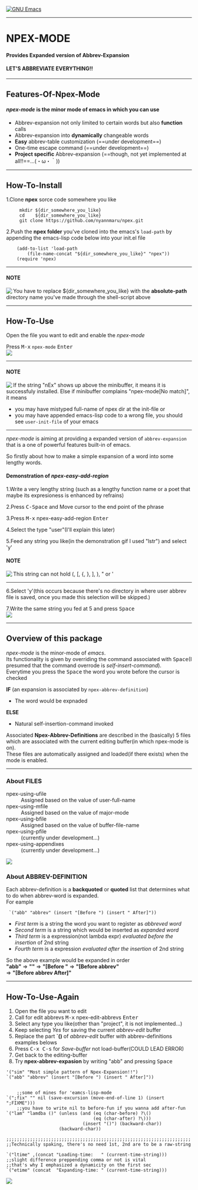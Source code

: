 [![GNU Emacs](https://img.shields.io/badge/Emacs-%237F5AB6.svg?&style=for-the-badge&logo=gnu-emacs&logoColor=white)](https://www.gnu.org/software/emacs/)


----------------------------
# NPEX-MODE  
#### Provides Expanded version of Abbrev-Expansion  
#### LET'S ABBREVIATE EVERYTHING!!
-----------------------------

## Features-Of-Npex-Mode  
#### *npex-mode* is the minor mode of emacs in which you can use  


* Abbrev-expansion not only limited to certain words but also **function** calls  
* Abbrev-expansion into **dynamically** changeable words  
* **Easy** abbrev-table customization (==under development==)  
* One-time escape command (==under development==)  
* **Project specific** Abbrev-expansion (==though, not yet implemented at all!!==...(・ω・｀))  

------------------------------------------------------------------------------------------


## How-To-Install  

1.Clone **npex** sorce code somewhere you like  

```shell-script
	 mkdir ${dir_somewhere_you_like}
	 cd    ${dir_somewhere_you_like}
	 git clone https://github.com/nyannmaru/npex.git
```

 2.Push the **npex folder** you've cloned into the emacs's `load-path` by appending the emacs-lisp code below into your init.el file  


```emacs-lisp
	(add-to-list 'load-path 
		(file-name-concat "${dir_somewhere_you_like}" "npex"))
	(require 'npex)
```

-------------------------------------------------------------------------------------
#### NOTE
<img src="pics/notif.svg" align="left">


You have to replace ${dir_somewhere_you_like} with the **absolute-path** directory name you've made through the shell-script above  

----------------------------------------------------------------------------------

## How-To-Use  
Open the file you want to edit and enable the *npex-mode*  


Press <kbd>M-x</kbd> `npex-mode` <kbd>Enter</kbd>  
<img src="pics/enable_npex.png" align="center">

----------------------------------------------------------------------------------

#### NOTE
<img src="pics/notif.svg" align="left">
If the string "nEx" shows up above the minibuffer, it means it is successfuly installed.  
Else if minibuffer complains "npex-mode[No match]", it means  

* you may have mistyped full-name of npex dir at the init-file or  
* you may have appended emacs-lisp code to a wrong file, you should see `user-init-file` of your emacs  



----------------------------------------------------------------------------------




*npex-mode* is aiming at providing a expanded version of `abbrev-expansion` that is a one of powerful features built-in of emacs.

So firstly about how to make a simple expansion of a word into some lengthy words.
#### Demonstration of *npex-easy-add-region*
1.Write a very lengthy string (such as a lengthy function name or a poet that maybe its expresioness is enhanced by refrains)  

2.Press <kbd>C-Space</kbd> and Move cursor to the end point of the phrase  

3.Press <kbd>M-x</kbd> npex-easy-add-region <kbd>Enter</kbd>  

4.Select the type "user"(I'll explain this later)  

5.Feed any string you like(in the demonstration gif I used "lstr") and select 'y'
#### NOTE
<img src="pics/notif.svg" align="left">
This string can not hold <bold>(</bold>, <bold>[</bold>, <bold>{</bold>, 
 <bold>}</bold>,  <bold>]</bold>,  <bold>)</bold>,  <bold>"</bold>  or <bold>'</bold> 

------------------------------------------------------------------------

6.Select 'y'(this occurs because there's no directory in where user abbrev file is saved, once you made this selection will be skipped.)  

7.Write the same string you fed at 5 and press <kbd>Space</kbd>  
<img src="pics/use_region.gif" align="center">  

-------------------------------------------------------------------------------

## Overview of this package  
*npex-mode* is the minor-mode of *emacs*.  
Its functionality is given by overriding the command associated with <kbd>Space</kbd>(I presumed that the command overrode is *self-insert-command*).  
Everytime you press the <kbd>Space</kbd> the word you wrote before the cursor is checked


**IF** (an expansion is associated by `npex-abbrev-definition`)  

* The word would be expnaded


**ELSE**

* Natural self-insertion-command invoked


Associated **Npex-Abbrev-Definitions** are described in the (basically) 5 files which are associated with the current editing buffer(in which npex-mode is on).  
These files are automatically assigned and loaded(if there exists) when the mode is enabled.  


-------------------------------------------------------------
### About FILES  
<dl>
	<dt><bold>npex-using-ufile</bold></dt>
	<dd>Assigned based on the value of <bold>user-full-name</bold></dd>
	<dt><bold>npex-using-mfile</bold></dt>
	<dd>Assigned based on the value of <bold>major-mode</bold></dd>
	<dt><bold>npex-using-bfile</bold></dt>
	<dd>Assigned based on the value of <bold>buffer-file-name</bold></dd>
	<dt><bold>npex-using-pfile</bold></dt>
    <dd>(currently under development...)</dd>
	<dt><bold>npex-using-appendixes</bold></dt>
	<dd>(currently under development...)</dd>
</dl>

<img src="pics/files.png" align="center">



### About ABBREV-DEFINITION  
Each abbrev-definition is a **backquoted** or **quoted** list that determines what to do when abbrev-word is expanded.  
For eample

```emacs-lisp
 `("abb" "abbrev" (insert "[Before ") (insert " After]"))
```
* *First term* is a string the word you want to register as *abbreved word*
* *Second term* is a string which would be inserted as *expanded word*
* *Third term* is a expression(not lambda expr) *evaluated before the insertion* of 2nd string
* *Fourth term* is a expression *evaluated after the insertion* of 2nd string

So the above example would be expanded in order  
**"abb"** => **""** => **"[Before "** => **"[Before abbrev"**  
=> **"[Before abbrev After]"**

-------------------------------------------------------------------------

## How-To-Use-Again

1. Open the file you want to edit
2. Call for edit abbrevs <kbd>M-x</kbd> npex-edit-abbrevs <kbd>Enter</kbd>
3. Select any type you like(other than "project", it is not implemented...)
4. Keep selecting *Yes* for saving the current *abbrev-edit* buffer
5. Replace the part **`()** of *abbrev-edit* buffer with abbrev-definitions examples belows
6. Press <kbd>C-x C-s</kbd> for *Save-buffer* not load-buffer(COULD LEAD ERROR)
7. Get back to the editing-buffer
8. Try **npex-abbrev-expasion** by writing "abb" and pressing <kbd>Space</kbd>



```emacs-lisp
'("sim" "Most simple pattern of Npex-Expansion!!")
`("abb" "abbrev" (insert "[Before ") (insert " After]"))


	;;some of mines for 'eamcs-lisp-mode
`(";fix" "" nil (save-excursion (move-end-of-line 1) (insert ";FIXME")))
	;;you have to write nil to before-fun if you wanna add after-fun
`("lam" "lamdba ()" (unless (and (eq (char-before) ?\()
	                             (eq (char-after) ?\)))
                             (insert "()") (backward-char))
	                (backward-char))

;;;;;;;;;;;;;;;;;;;;;;;;;;;;;;;;;;;;;;;;;;;;;;;;;;;;;;;;;;;;;;;;;;;;;;
;;Technically spaking, there's no need 1st, 2nd are to be a raw-string

`("ltime" ,(concat "Loading-time:   " (current-time-string)))
;;slight difference preppending comma or not is vital
;;that's why I emphasized a dynamicity on the first sec
`("etime" (concat  "Expanding-time: " (current-time-string)))

```


<img src="pics/use_edit.gif" align="center">
